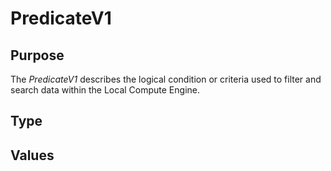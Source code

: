 # PredicateV1

## Purpose

<!-- --8<-- [start:purpose] -->
The *PredicateV1* describes the logical condition or criteria used to filter and search data within the Local Compute Engine.  
<!-- --8<-- [end:purpose] -->

## Type

<!-- --8<-- [start:type] -->
<div class="type">


</div>
<!-- --8<-- [end:type] -->

## Values

